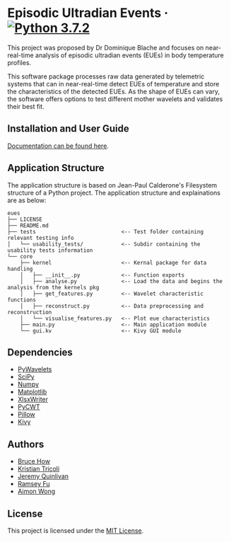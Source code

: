 # Episodic Ultradian Events  &middot; [![Python 3.7.2](https://img.shields.io/badge/python-3.7.2-blue.svg)](https://www.python.org/downloads/release/python-372/)

This project was proposed by Dr Dominique Blache and focuses on near-real-time analysis of episodic ultradian events (EUEs) in body temperature profiles.

This software package processes raw data generated by telemetric systems that can in near-real-time detect EUEs of temperature and store the characteristics of the detected EUEs. As the shape of EUEs can vary, the software offers options to test different mother wavelets and validates their best fit.

## Installation and User Guide
[Documentation can be found here](https://github.com/brucehow/eues/wiki).

## Application Structure
The application structure is based on Jean-Paul Calderone's Filesystem structure of a Python project. The application structure and explainations are as below:
```
eues
├── LICENSE
├── README.md
├── tests                           <-- Test folder containing relevant testing info
│   └── usability_tests/            <-- Subdir containing the usability tests information
└── core
    ├── kernel                      <-- Kernal package for data handling
    │   ├── __init__.py             <-- Function exports
    │   ├── analyse.py              <-- Load the data and begins the analysis from the kernels pkg
    │   ├── get_features.py         <-- Wavelet characteristic functions
    │   ├── reconstruct.py          <-- Data preprocessing and reconstruction
    │   └── visualise_features.py   <-- Plot eue characteristics
    ├── main.py                     <-- Main application module
    └── gui.kv                      <-- Kivy GUI module
```

## Dependencies
- [PyWavelets](https://github.com/PyWavelets/pywt)
- [SciPy](https://github.com/scipy/scipy)
- [Numpy](https://github.com/numpy/numpy)
- [Matplotlib](https://github.com/matplotlib/matplotlib)
- [XlsxWriter](https://github.com/jmcnamara/XlsxWriter)
- [PyCWT](https://github.com/regeirk/pycwt)
- [Pillow](https://github.com/python-pillow/Pillow)
- [Kivy](https://github.com/kivy/kivy)


## Authors
- [Bruce How](https://github.com/brucehow)
- [Kristian Tricoli](https://github.com/KristianTricoli)
- [Jeremy Quinlivan](https://github.com/JXQuinlivan)
- [Ramsey Fu](https://github.com/RamseyTwT)
- [Aimon Wong](https://github.com/aimonh)

## License

This project is licensed under the [MIT License](https://github.com/brucehow/eues/blob/master/LICENSE).
